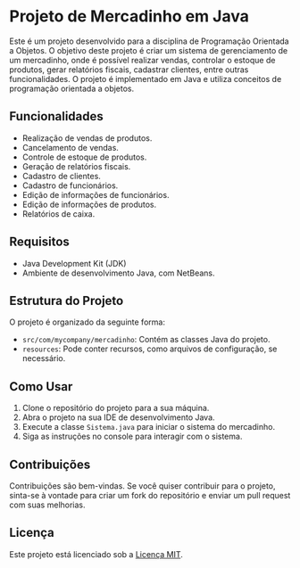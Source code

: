 # Projeto de Mercadinho em Java

Este é um projeto desenvolvido para a disciplina de Programação Orientada a Objetos. O objetivo deste projeto é criar um sistema de gerenciamento de um mercadinho, onde é possível realizar vendas, controlar o estoque de produtos, gerar relatórios fiscais, cadastrar clientes, entre outras funcionalidades. O projeto é implementado em Java e utiliza conceitos de programação orientada a objetos.

## Funcionalidades

- Realização de vendas de produtos.
- Cancelamento de vendas.
- Controle de estoque de produtos.
- Geração de relatórios fiscais.
- Cadastro de clientes.
- Cadastro de funcionários.
- Edição de informações de funcionários.
- Edição de informações de produtos.
- Relatórios de caixa.

## Requisitos

- Java Development Kit (JDK)
- Ambiente de desenvolvimento Java, com NetBeans.

## Estrutura do Projeto

O projeto é organizado da seguinte forma:

- `src/com/mycompany/mercadinho`: Contém as classes Java do projeto.
- `resources`: Pode conter recursos, como arquivos de configuração, se necessário.

## Como Usar

1. Clone o repositório do projeto para a sua máquina.
2. Abra o projeto na sua IDE de desenvolvimento Java.
3. Execute a classe `Sistema.java` para iniciar o sistema do mercadinho.
4. Siga as instruções no console para interagir com o sistema.

## Contribuições

Contribuições são bem-vindas. Se você quiser contribuir para o projeto, sinta-se à vontade para criar um fork do repositório e enviar um pull request com suas melhorias.

## Licença

Este projeto está licenciado sob a [Licença MIT](LICENSE).

